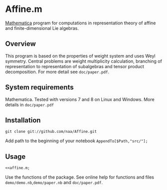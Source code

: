 Affine.m
==========

[Mathematica](http://www.wolfram.com/mathematica/) program for computations in representation theory of affine and finite-dimensional Lie algebras.

Overview
----------

This program is based on the properties of weight system and uses Weyl symmetry. Central problems are weight multiplicity calculation, branching of representation to representation of subalgebras and tensor product decomposition. For more detail see `doc/paper.pdf`.

System requirements
----------

Mathematica. Tested with versions 7 and 8 on Linux and Windows.
More details in `doc/paper.pdf`

Installation
----------

`git clone git://github.com/naa/Affine.git`

Add path to the beginning of your notebook
`AppendTo[$Path,"src/"];`

Usage
----------

`<<affine.m;`

Use the functions of the package. 
See online help for functions and files `demo/demo.nb`,`demo/paper.nb` and `doc/paper.pdf`. 
